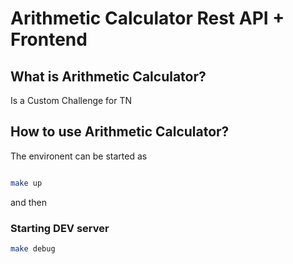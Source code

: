 #  Arithmetic Calculator Rest API + Frontend

## What is Arithmetic Calculator?
Is a Custom Challenge for TN

## How to use Arithmetic Calculator?

The environent can be started as 
```bash

make up

```

and then

### Starting DEV server

```bash
make debug

```